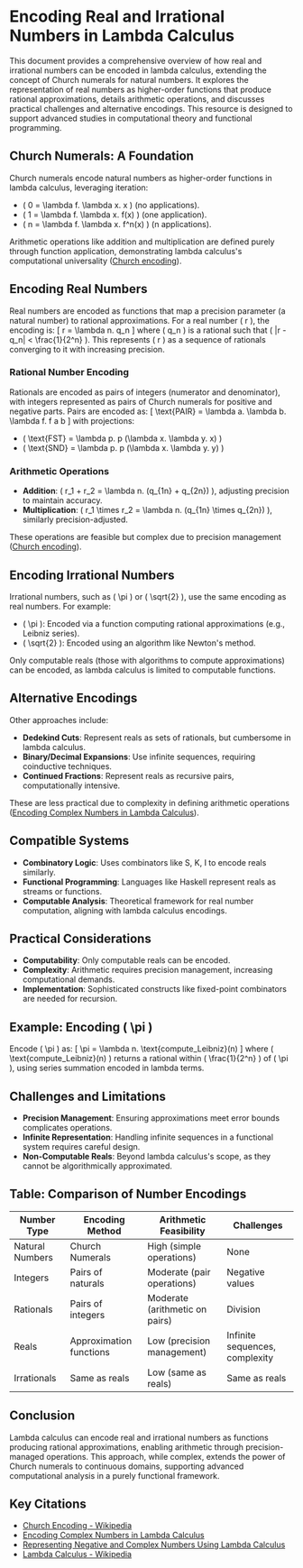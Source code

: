 # Encoding Real and Irrational Numbers in Lambda Calculus

This document provides a comprehensive overview of how real and irrational numbers can be encoded in lambda calculus, extending the concept of Church numerals for natural numbers. It explores the representation of real numbers as higher-order functions that produce rational approximations, details arithmetic operations, and discusses practical challenges and alternative encodings. This resource is designed to support advanced studies in computational theory and functional programming.

## Church Numerals: A Foundation
Church numerals encode natural numbers as higher-order functions in lambda calculus, leveraging iteration:
- \( 0 = \lambda f. \lambda x. x \) (no applications).
- \( 1 = \lambda f. \lambda x. f(x) \) (one application).
- \( n = \lambda f. \lambda x. f^n(x) \) (n applications).

Arithmetic operations like addition and multiplication are defined purely through function application, demonstrating lambda calculus's computational universality ([Church encoding](https://en.wikipedia.org/wiki/Church_encoding)).

## Encoding Real Numbers
Real numbers are encoded as functions that map a precision parameter (a natural number) to rational approximations. For a real number \( r \), the encoding is:
\[
r = \lambda n. q_n
\]
where \( q_n \) is a rational such that \( |r - q_n| < \frac{1}{2^n} \). This represents \( r \) as a sequence of rationals converging to it with increasing precision.

### Rational Number Encoding
Rationals are encoded as pairs of integers (numerator and denominator), with integers represented as pairs of Church numerals for positive and negative parts. Pairs are encoded as:
\[
\text{PAIR} = \lambda a. \lambda b. \lambda f. f a b
\]
with projections:
- \( \text{FST} = \lambda p. p (\lambda x. \lambda y. x) \)
- \( \text{SND} = \lambda p. p (\lambda x. \lambda y. y) \)

### Arithmetic Operations
- **Addition**: \( r_1 + r_2 = \lambda n. (q_{1n} + q_{2n}) \), adjusting precision to maintain accuracy.
- **Multiplication**: \( r_1 \times r_2 = \lambda n. (q_{1n} \times q_{2n}) \), similarly precision-adjusted.

These operations are feasible but complex due to precision management ([Church encoding](https://en.wikipedia.org/wiki/Church_encoding)).

## Encoding Irrational Numbers
Irrational numbers, such as \( \pi \) or \( \sqrt{2} \), use the same encoding as real numbers. For example:
- \( \pi \): Encoded via a function computing rational approximations (e.g., Leibniz series).
- \( \sqrt{2} \): Encoded using an algorithm like Newton's method.

Only computable reals (those with algorithms to compute approximations) can be encoded, as lambda calculus is limited to computable functions.

## Alternative Encodings
Other approaches include:
- **Dedekind Cuts**: Represent reals as sets of rationals, but cumbersome in lambda calculus.
- **Binary/Decimal Expansions**: Use infinite sequences, requiring coinductive techniques.
- **Continued Fractions**: Represent reals as recursive pairs, computationally intensive.

These are less practical due to complexity in defining arithmetic operations ([Encoding Complex Numbers in Lambda Calculus](https://www.reddit.com/r/googology/comments/18ss1yq/encoding_complex_numbers_in_lambda_calculus/)).

## Compatible Systems
- **Combinatory Logic**: Uses combinators like S, K, I to encode reals similarly.
- **Functional Programming**: Languages like Haskell represent reals as streams or functions.
- **Computable Analysis**: Theoretical framework for real number computation, aligning with lambda calculus encodings.

## Practical Considerations
- **Computability**: Only computable reals can be encoded.
- **Complexity**: Arithmetic requires precision management, increasing computational demands.
- **Implementation**: Sophisticated constructs like fixed-point combinators are needed for recursion.

## Example: Encoding \( \pi \)
Encode \( \pi \) as:
\[
\pi = \lambda n. \text{compute_Leibniz}(n)
\]
where \( \text{compute_Leibniz}(n) \) returns a rational within \( \frac{1}{2^n} \) of \( \pi \), using series summation encoded in lambda terms.

## Challenges and Limitations
- **Precision Management**: Ensuring approximations meet error bounds complicates operations.
- **Infinite Representation**: Handling infinite sequences in a functional system requires careful design.
- **Non-Computable Reals**: Beyond lambda calculus's scope, as they cannot be algorithmically approximated.

## Table: Comparison of Number Encodings

| **Number Type** | **Encoding Method** | **Arithmetic Feasibility** | **Challenges** |
|-----------------|---------------------|----------------------------|----------------|
| Natural Numbers | Church Numerals     | High (simple operations)   | None           |
| Integers        | Pairs of naturals   | Moderate (pair operations) | Negative values |
| Rationals       | Pairs of integers   | Moderate (arithmetic on pairs) | Division   |
| Reals           | Approximation functions | Low (precision management) | Infinite sequences, complexity |
| Irrationals     | Same as reals       | Low (same as reals)        | Same as reals  |

## Conclusion
Lambda calculus can encode real and irrational numbers as functions producing rational approximations, enabling arithmetic through precision-managed operations. This approach, while complex, extends the power of Church numerals to continuous domains, supporting advanced computational analysis in a purely functional framework.

## Key Citations
- [Church Encoding - Wikipedia](https://en.wikipedia.org/wiki/Church_encoding)
- [Encoding Complex Numbers in Lambda Calculus](https://www.reddit.com/r/googology/comments/18ss1yq/encoding_complex_numbers_in_lambda_calculus/)
- [Representing Negative and Complex Numbers Using Lambda Calculus](https://cs.stackexchange.com/questions/2272/representing-negative-and-complex-numbers-using-lambda-calculus)
- [Lambda Calculus - Wikipedia](https://en.wikipedia.org/wiki/Lambda_calculus)